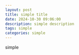 ```yaml
---
layout: post
title: simple title
date: 2024-10-30 09:06:00
description: simple description
tags: simple
categories: simple
---
```


simple
